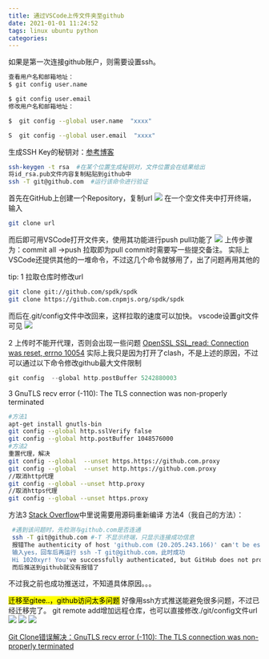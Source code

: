 ```yaml
---
title: 通过VSCode上传文件夹至github
date: 2021-01-01 11:24:52
tags: linux ubuntu python
categories: 
---
```

<meta name="referrer" content="no-referrer" />


如果是第一次连接github账户，则需要设置ssh。
```bash
查看用户名和邮箱地址：
$ git config user.name

$ git config user.email
修改用户名和邮箱地址：

$  git config --global user.name  "xxxx"

S  git config --global user.email  "xxxx"
```
生成SSH Key的秘钥对：[参考博客](https://www.cnblogs.com/flora5/p/7152556.html)

```bash
ssh-keygen -t rsa  #在某个位置生成秘钥对，文件位置会在结果给出
将id_rsa.pub文件内容复制粘贴到github中
ssh -T git@github.com  #运行该命令进行验证
```


首先在GitHub上创建一个Repository，复制url
![](https://img-blog.csdnimg.cn/20210101112110288.png?x-oss-process=image/watermark,type_ZmFuZ3poZW5naGVpdGk,shadow_10,text_aHR0cHM6Ly9ibG9nLmNzZG4ubmV0L2ZyZWVkb20xNTIzNjQ2OTUy,size_16,color_FFFFFF,t_70)
在一个空文件夹中打开终端，输入

```bash
git clone url
```
而后即可用VSCode打开文件夹，使用其功能进行push pull功能了
![](https://img-blog.csdnimg.cn/20210101112347268.png?x-oss-process=image/watermark,type_ZmFuZ3poZW5naGVpdGk,shadow_10,text_aHR0cHM6Ly9ibG9nLmNzZG4ubmV0L2ZyZWVkb20xNTIzNjQ2OTUy,size_16,color_FFFFFF,t_70)
上传步骤为：commit all ->push
拉取即为pull
commit时需要写一些提交备注。
实际上VSCode还提供其他的一堆命令，不过这几个命令就够用了，出了问题再用其他的

tip:
 1  拉取仓库时修改url

```bash
git clone git://github.com/spdk/spdk
git clone https://github.com.cnpmjs.org/spdk/spdk
```
而后在.git/config文件中改回来，这样拉取的速度可以加快。
vscode设置git文件可见
![](https://img-blog.csdnimg.cn/eb45c0acd0c648b3a675aa6c917de4bf.png?x-oss-process=image/watermark,type_d3F5LXplbmhlaQ,shadow_50,text_Q1NETiBA5pyA5L2z5o2f5Y-LMTAyMA==,size_20,color_FFFFFF,t_70,g_se,x_16)

 2 上传时不能开代理，否则会出现一些问题
 [OpenSSL SSL_read: Connection was reset, errno 10054](https://www.cnblogs.com/fairylyl/p/15059437.html)
 实际上我只是因为打开了clash，不是上述的原因，不过可以通过以下命令修改github最大文件限制
 ```c
 git config  --global http.postBuffer 5242880003
 ```
 3 GnuTLS recv error (-110): The TLS connection was non-properly terminated
 ```bash
 #方法1
 apt-get install gnutls-bin
git config --global http.sslVerify false
git config --global http.postBuffer 1048576000
#方法2
重置代理，解决
git config --global  --unset https.https://github.com.proxy 
git config --global  --unset http.https://github.com.proxy 
//取消http代理
git config --global --unset http.proxy
//取消https代理 
git config --global --unset https.proxy
 ```
 方法3
 [Stack Overflow](https://stackoverflow.com/questions/52529639/gnutls-recv-error-110-the-tls-connection-was-non-properly-terminated)中里说需要用源码重新编译
 方法4（我自己的方法）：

 ```bash
  #遇到该问题时，先检测与github.com是否连通
  ssh -T git@github.com #-T 不显示终端，只显示连接成功信息
  报错The authenticity of host 'github.com (20.205.243.166)' can't be established
  输入yes，回车后再运行 ssh -T git@github.com，此时成功
  Hi 1020xyr! You've successfully authenticated, but GitHub does not provide shell access.
  而后推送到github就没有报错了
 ```
不过我之前也成功推送过，不知道具体原因。。。

<mark>迁移至gitee..，github访问太多问题</mark>
好像用ssh方式推送能避免很多问题，不过已经迁移完了。
git remote add增加远程仓库，也可以直接修改./git/config文件url
![](https://img-blog.csdnimg.cn/c1ec83b4a63d49b292894ed84dbe63ae.png?x-oss-process=image/watermark,type_d3F5LXplbmhlaQ,shadow_50,text_Q1NETiBA5pyA5L2z5o2f5Y-LMTAyMA==,size_20,color_FFFFFF,t_70,g_se,x_16)
![](https://img-blog.csdnimg.cn/74137d34e4dd4d51b24e5661b61b53a6.png?x-oss-process=image/watermark,type_d3F5LXplbmhlaQ,shadow_50,text_Q1NETiBA5pyA5L2z5o2f5Y-LMTAyMA==,size_20,color_FFFFFF,t_70,g_se,x_16)
![](https://img-blog.csdnimg.cn/59badfbb0e2247b7b94f1f2041abc5dc.png?x-oss-process=image/watermark,type_d3F5LXplbmhlaQ,shadow_50,text_Q1NETiBA5pyA5L2z5o2f5Y-LMTAyMA==,size_20,color_FFFFFF,t_70,g_se,x_16)

 [Git Clone错误解决：GnuTLS recv error (-110): The TLS connection was non-properly terminated](https://blog.csdn.net/weixin_43108793/article/details/118306045)
